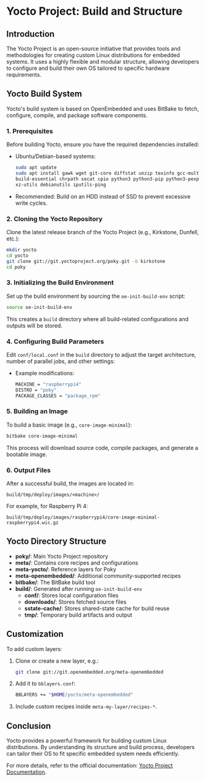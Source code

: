 # Yocto Project: Build and Structure

## Introduction
The Yocto Project is an open-source initiative that provides tools and methodologies for creating custom Linux distributions for embedded systems. It uses a highly flexible and modular structure, allowing developers to configure and build their own OS tailored to specific hardware requirements.

## Yocto Build System
Yocto's build system is based on OpenEmbedded and uses BitBake to fetch, configure, compile, and package software components.

### 1. Prerequisites
Before building Yocto, ensure you have the required dependencies installed:
- Ubuntu/Debian-based systems:
  ```sh
  sudo apt update
  sudo apt install gawk wget git-core diffstat unzip texinfo gcc-multilib \
  build-essential chrpath socat cpio python3 python3-pip python3-pexpect \
  xz-utils debianutils iputils-ping
  ```
- Recommended: Build on an HDD instead of SSD to prevent excessive write cycles.

### 2. Cloning the Yocto Repository
Clone the latest release branch of the Yocto Project (e.g., Kirkstone, Dunfell, etc.):
```sh
mkdir yocto
cd yocto
git clone git://git.yoctoproject.org/poky.git -b kirkstone
cd poky
```

### 3. Initializing the Build Environment
Set up the build environment by sourcing the `oe-init-build-env` script:
```sh
source oe-init-build-env
```
This creates a `build` directory where all build-related configurations and outputs will be stored.

### 4. Configuring Build Parameters
Edit `conf/local.conf` in the `build` directory to adjust the target architecture, number of parallel jobs, and other settings:
- Example modifications:
  ```sh
  MACHINE = "raspberrypi4"
  DISTRO = "poky"
  PACKAGE_CLASSES = "package_rpm"
  ````

### 5. Building an Image
To build a basic image (e.g., `core-image-minimal`):
```sh
bitbake core-image-minimal
```
This process will download source code, compile packages, and generate a bootable image.

### 6. Output Files
After a successful build, the images are located in:
```
build/tmp/deploy/images/<machine>/
```
For example, for Raspberry Pi 4:
```
build/tmp/deploy/images/raspberrypi4/core-image-minimal-raspberrypi4.wic.gz
```

## Yocto Directory Structure
- **poky/**: Main Yocto Project repository
- **meta/**: Contains core recipes and configurations
- **meta-yocto/**: Reference layers for Poky
- **meta-openembedded/**: Additional community-supported recipes
- **bitbake/**: The BitBake build tool
- **build/**: Generated after running `oe-init-build-env`
  - **conf/**: Stores local configuration files
  - **downloads/**: Stores fetched source files
  - **sstate-cache/**: Stores shared-state cache for build reuse
  - **tmp/**: Temporary build artifacts and output

## Customization
To add custom layers:
1. Clone or create a new layer, e.g.:
   ```sh
   git clone git://git.openembedded.org/meta-openembedded
   ```
2. Add it to `bblayers.conf`:
   ```sh
   BBLAYERS += "$HOME/yocto/meta-openembedded"
   ```
3. Include custom recipes inside `meta-my-layer/recipes-*`.

## Conclusion
Yocto provides a powerful framework for building custom Linux distributions. By understanding its structure and build process, developers can tailor their OS to fit specific embedded system needs efficiently.

For more details, refer to the official documentation: [Yocto Project Documentation](https://docs.yoctoproject.org/).



